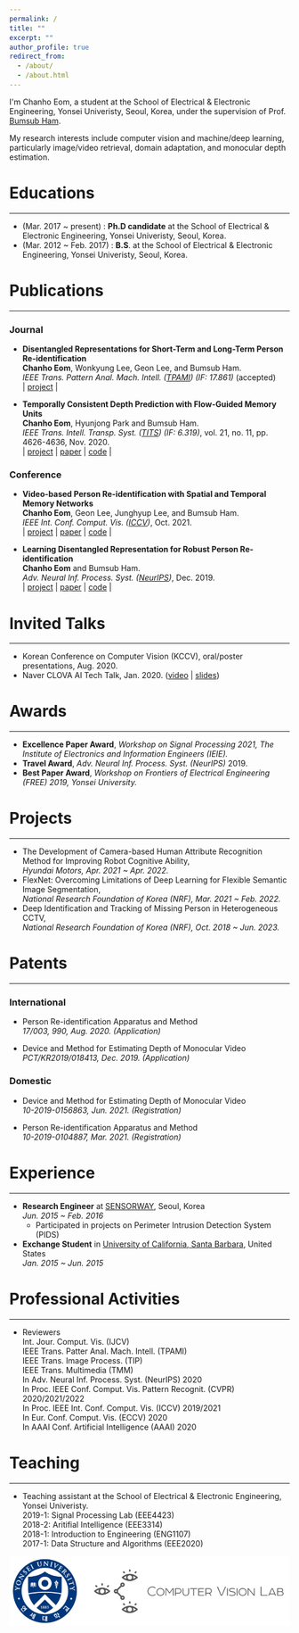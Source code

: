 ```yaml
---
permalink: /
title: ""
excerpt: ""
author_profile: true
redirect_from: 
  - /about/
  - /about.html
---
```


<!--![cheom](../images/cheom_zermatt_pointing.jpeg)-->

I'm Chanho Eom, a student at the School of Electrical & Electronic Engineering, Yonsei Univeristy, Seoul, Korea, under the supervision of Prof. [Bumsub Ham](https://cvlab.yonsei.ac.kr). 

My research interests include computer vision and machine/deep learning, particularly image/video retrieval, domain adaptation, and monocular depth estimation.

# Educations
_________________
* (Mar. 2017 ~ present)   : **Ph.D candidate** at the School of Electrical & Electronic Engineering, Yonsei Univeristy, Seoul, Korea.
* (Mar. 2012 ~ Feb. 2017) : **B.S**. at the School of Electrical & Electronic Engineering, Yonsei Univeristy, Seoul, Korea.

# Publications
_________________
### Journal
* **Disentangled Representations for Short-Term and Long-Term Person Re-identification**  
**Chanho Eom**, Wonkyung Lee, Geon Lee, and Bumsub Ham.  
*IEEE Trans. Pattern Anal. Mach. Intell. ([TPAMI](https://ieeexplore.ieee.org/xpl/RecentIssue.jsp?punumber=34)) (IF: 17.861)* (accepted)  
\| [project](https://cvlab-yonsei.github.io/projects/ISGAN/)
\|

* **Temporally Consistent Depth Prediction with Flow-Guided Memory Units**  
**Chanho Eom**, Hyunjong Park and Bumsub Ham.\
*IEEE Trans. Intell. Transp. Syst. ([TITS](https://ieeexplore.ieee.org/xpl/RecentIssue.jsp?punumber=6979)) (IF: 6.319)*, vol. 21, no. 11, pp. 4626-4636, Nov. 2020.  
\| [project](https://cvlab-yonsei.github.io/projects/FlowGRU/)
\| [paper](https://ieeexplore.ieee.org/document/8848860)
\| [code](https://github.com/cvlab-yonsei/FlowGRU)
\|

### Conference
* **Video-based Person Re-identification with Spatial and Temporal Memory Networks**  
**Chanho Eom**, Geon Lee, Junghyup Lee, and Bumsub Ham.  
*IEEE Int. Conf. Comput. Vis. ([ICCV](https://iccv2021.thecvf.com/home))*, Oct. 2021.  
\| [project](https://cvlab.yonsei.ac.kr/projects/STMN/)
\| [paper](https://openaccess.thecvf.com/content/ICCV2021/papers/Eom_Video-Based_Person_Re-Identification_With_Spatial_and_Temporal_Memory_Networks_ICCV_2021_paper.pdf)
\| [code](https://github.com/cvlab-yonsei/STMN)
\|

* **Learning Disentangled Representation for Robust Person Re-identification**  
**Chanho Eom** and Bumsub Ham.  
*Adv. Neural Inf. Process. Syst. ([NeurIPS](https://nips.cc/Conferences/2019))*, Dec. 2019.  
\| [project](https://cvlab-yonsei.github.io/projects/ISGAN/)
\| [paper](https://papers.nips.cc/paper/2019/file/d3aeec875c479e55d1cdeea161842ec6-Paper.pdf)
\| [code](https://github.com/cvlab-yonsei/ISGAN)
\|

# Invited Talks
_________________
* Korean Conference on Computer Vision (KCCV), oral/poster presentations, Aug. 2020.
* Naver CLOVA AI Tech Talk, Jan. 2020. ([video](https://www.youtube.com/watch?v=_bQvGy80MS0) \| [slides](https://www.facebook.com/677413542326125/posts/3110595645674557/))
 
# Awards
_________________
* **Excellence Paper Award**, *Workshop on Signal Processing 2021, The Institute of Electronics and Information Engineers (IEIE).*
* **Travel Award**, *Adv. Neural Inf. Process. Syst. (NeurIPS)* 2019.
* **Best Paper Award**, *Workshop on Frontiers of Electrical Engineering (FREE) 2019, Yonsei University.*

# Projects
_________________
* The Development of Camera-based Human Attribute Recognition Method for Improving Robot Cognitive Ability,  
*Hyundai Motors, Apr. 2021 ~ Apr. 2022.*  
* FlexNet: Overcoming Limitations of Deep Learning for Flexible Semantic Image Segmentation,  
*National Research Foundation of Korea (NRF), Mar. 2021 ~ Feb. 2022.*  
* Deep Identification and Tracking of Missing Person in Heterogeneous CCTV,  
*National Research Foundation of Korea (NRF), Oct. 2018 ~ Jun. 2023.*  

# Patents
_________________
### International
* Person Re-identification Apparatus and Method  
*17/003, 990, Aug. 2020. (Application)*

* Device and Method for Estimating Depth of Monocular Video  
*PCT/KR2019/018413, Dec. 2019. (Application)*

### Domestic
* Device and Method for Estimating Depth of Monocular Video  
*10-2019-0156863, Jun. 2021. (Registration)*

* Person Re-identification Apparatus and Method  
*10-2019-0104887, Mar. 2021. (Registration)*

# Experience
_________________
* **Research Engineer** at [SENSORWAY](http://www.sensorway.co.kr/eng/), Seoul, Korea  
*Jun. 2015 ~ Feb. 2016*
  - Participated in projects on Perimeter Intrusion Detection System (PIDS)
* **Exchange Student** in [University of California, Santa Barbara](https://www.ucsb.edu/), United States  
*Jan. 2015 ~ Jun. 2015*

# Professional Activities
_________________
* Reviewers  
Int. Jour. Comput. Vis. (IJCV)  
IEEE Trans. Patter Anal. Mach. Intell. (TPAMI)  
IEEE Trans. Image Process. (TIP)  
IEEE Trans. Multimedia (TMM)  
In Adv. Neural Inf. Process. Syst. (NeurIPS) 2020  
In Proc. IEEE Conf. Comput. Vis. Pattern Recognit. (CVPR) 2020/2021/2022  
In Proc. IEEE Int. Conf. Comput. Vis. (ICCV) 2019/2021  
In Eur. Conf. Comput. Vis. (ECCV) 2020  
In AAAI Conf. Artificial Intelligence (AAAI) 2020  


# Teaching
_________________
* Teaching assistant at the School of Electrical & Electronic Engineering, Yonsei Univeristy.  
2019-1: Signal Processing Lab (EEE4423)  
2018-2: Aritifial Intelligence (EEE3314)  
2018-1: Introduction to Engineering (ENG1107)  
2017-1: Data Structure and Algorithms (EEE2020)

![cvlab_logo](../images/cvlab_logo.png)
